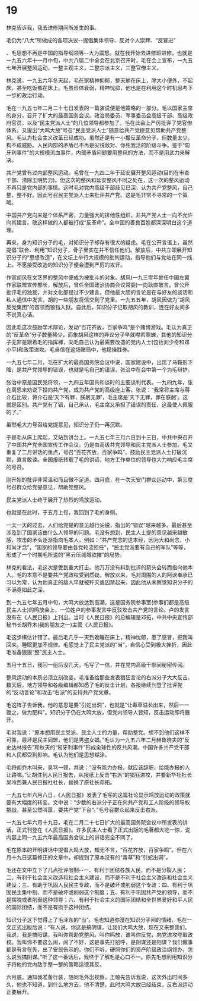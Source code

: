 # 19

林克告诉我，我去进修期间所发生的事。

毛仍为“八大”所做成的各项决议--提倡集体领导、反对个人崇拜、“反冒进”

、毛思想不再是中国的指导纲领等--大为震怒。就在我开始去进修班进修，也就是一九五六年十一月中旬，中共八届二中全会在北京召开时，毛在会上宣布，一九五七年开展整风运动，一整主观主义，二整宗派主义，三整官僚主义。

林克说，一九五六年冬天起，毛在家精神抑郁，整天躺在床上，除大小便外，不起床，甚至吃饭都在床上。毛虽形体衰弱，精神忧抑，他也是在利用这个时机思考下一步的政治行动。

毛在一九五七年二月二十七日发表的一篇演说便是他策略的一部分。毛以国家主席的身分，召开了扩大的最高国务会议。政治局委员、军事委员会高级干部、高级政府官员，以及“民主党派人士”的几位领导都参加了。毛在此会上严厉批评了党官僚体系，又提出“大鸣大放”号召“民主党派人士”随意给共产党提意见帮助共产党整风。毛认为社会主义改革已经成功。虽然还是有一小撮反革命分子，但数量太少，构不成威胁。人民内部的矛盾已不再是尖锐敌对、你死我活的阶级斗争。鉴于“匈牙利事件”的大规模流血事件，内部矛盾问题要用整风的方法，而不是用武力来解决。

共产党曾有过内部整风运动。毛曾在一九四二年于延安展开整风运动(目的在审查干部、清除王明势力)。但这次的整风和延安整风不同之处在，这一次的整风运动不再只是党内部的事情。这时毛对党内高级干部歧见已深，认为共产党整风，自己整，整不好。因此号召民主党派人士来批评共产党。这是毛非常不寻常的一个策略。

中国共产党向来是个体系严密，力量强大的排他性组织，非共产党人士一向不允许向其建言。敢这样做的人都被打成“反革命”。全中国的善良百姓都深深明白这个道理。

再来，身为知识分子的毛，对知识分子却存有很大的疑虑。毛在公开言语上，虽然提倡“联合、利用”知识分子，骨子里实在并不信任他们。解放后，中共立即展开知识分子的“思想改造”，在文坛上举行大规模的批判运动，指导他们与党站在同一线上。不愿接受改造的知识分子便会遭到严厉的攻讦。

作家胡风在文艺界的整风中便成为被批斗的对象。胡风(一九三零年曾任中国左翼作家联盟宣传部长，解放后，曾任全国政治协商会议常委)一向耿直敢言，曾公开批评毛的独裁，并对文化部提过不少建言。但他最大胆的言论是在与好友的谈话和私人通信中发言。胡的一些朋友将信交到了党里。一九五五年，胡风因做为“胡风反党集团”的首领而锒铛入狱。自此后，知识分子记取胡风的教训，连在好友间多不说真心话。

因此毛这次鼓励学术辩论，发动“百花齐放，百家争鸣”是个赌博游戏。毛认为真正的“反革命”分子数量稀少，而象胡风这样的异议分子早就噤若寒蝉，其他的知识分子无非是跟着毛的指挥棒，向毛自己认为最需要改造的党内人士(包括刘少奇和邓小平)和政策进攻。毛自信在这场赌局中，他稳操胜券。

一九五七年二月，毛在扩大的最高国务院会议中说，国家建设中，出现了马鞍形下降，是共产党领导的错误，也就是毛自己的错误。张治中在会中第一个为毛辩护。

张治中原是国民党将领，一九四五年国共和谈时的主要谈判代表。一九四九年，张在周恩来劝说下投向共产党，成为共产党的高级座上客。张说：“我常将主席与蒋介石比较，蒋介石是‘天下有罪，朕躬无罪’，毛主席是‘天下无罪，罪在朕躬’。这就是区别。共产党有了错，自己承认，毛主席又承担了错误的责任，这最使人佩服的了。”

虽然毛大力号召给党提意见，知识分子仍一再沉默。

于是毛从床上爬起，又站到讲台上。一九五七年三月六日到十三日，中共中央召开了中国共产党全国宣传工作会议。仍是由高级共党领导和民主党派人士参加。毛又重复了二月讲话的重点，号召“百花齐放，百家争鸣”，鼓励民主党派人士打破沉默，直言敢谏。全国报纸转载了毛的讲话，地方工作单位的领导也大力响应毛主席的号召。

刚开始的批评非常温和而且微不足道。四月底，在一次天安门群众运动中，第三度号召群众给党提意见，帮助党整风。

民主党派人士终于展开了热烈的鸣放运动。

也就是在此时，于五月上旬，我回到了毛的身侧。

一天一天的过去，人们给党提的意见越行尖锐，指出的“错误”越来越多。最后甚至涉及到了国家该由什么人领导的问题。毛没有想到，民主人士提的意见越来越敏感，攻击的矛头逐渐指向毛本人，例如：“共产党念的这本经，因为大和尚念，小和尚才念”，“国家的领导要由各党轮流担任”，“民主党派要有自己的军队”等等，形成了一个时期毛所说的“黑云压城城欲摧”的局势。

林克的看法，毛这次是受到重大打击。他万万没有料到批评的箭头会转而指向他本人。毛的本意不是要共产党政权受到质疑。解放以来，毛对周围的人的阿谀奉承已习以为常，认为他真正的敌人早就被歼灭或囚禁起来，因此他从未察觉知识分子的不满竟如此之深。

到一九五七年五月中旬，大鸣大放达到高潮，这是国务院参事室(参事们都是高级民主人士)的鸣放会上，一位姓卢的参事发言中反驳攻击共产党的言论。卢的发言没有在《人民日报》上刊出。当时《人民日报》的总编辑是邓拓，中共中央宣传部秘书长胡乔木(我的朋友之一)主管《人民日报》。

毛这步棋估计错了。最后毛几乎一天到晚睡在床上，精神忧郁，患了感冒，把我叫回来。睡眠更加不规律。毛感觉上了民主党派的“当”，自信心受到极大挫折，因此毛准备狠狠“整”民主人士。

五月十五日，我回一组后没几天，毛写了一信，并在党内高级干部间秘密传阅。

整风运动的本质必须立刻改变。毛准备给那些发表猖狂言论的右派分子大大反击。数天后，地方领导和各级编辑都知悉了毛的反击计划，各报继续刊登了批评党的“反动言论”和攻击“右派”的支持共产党文章。

毛这阵子告诉我，他的意思是要“引蛇出洞”，也就是“让毒草滋长出来，然后一一锄之，做为肥料”。知识分子仍在大鸣大放，但党内领导人皆知，反击运动即将展开。

毛对我说：“原本想用民主党派、民主人士的力量，帮助整党。想不到他们这样不可靠，最坏是民主同盟，他们是男盗女娼。”毛认为一九五六年二月赫鲁晓夫的“反史达林报告”和秋天的“匈牙利事件”形成全球性的反共风潮。中国许多共产党干部和人民都受到影响。毛认为他们是思想糊涂。

毛将胡乔木叫来，臭骂一顿，并说：“没有能力办报，就应该辞职，给能办报的人让路嘛。”让胡住到人民日报去，从报纸上反击“右派”的猖狂进攻，并要新华社社长吴冷西兼人民日报社社长，替换了原社长邓拓。

一九五七年六月八日，《人民日报》发表了毛写的这篇社论显示鸣放运动的政策就要有大幅度的转变。文中说：“少数的右派分子正在向共产党和工人阶级的领导权挑战，甚至公然叫嚣，要共产党”下台“。”毛号召群众起来反击右派。

一九五七年六月十九日，毛在二月二十七日扩大的最高国务院会议中所发表的讲话，正式刊登在《人民日报》。许多民主人士看了正式出版的毛著都大吃一惊，说内容上同一九五六年最高国务会议上的讲话完全不同了。

毛在原本的开明讲话中提倡大鸣大放，知无不言，“百花齐放，百家争鸣”。但在六月十九日这篇修正的文章中，却提到了原本没有的“毒草”和“引蛇出洞”。

毛还在文中立下了几点批评限制--一、有利于团结各族人民，而不是分裂人民；二、有利于社会主义改造和社会主义建设，而不是不利于社会主义改造和社会主义建设；三、有助于巩固人民民主专政，而不是破坏或削弱这个专政；四、有利于巩固民主集中制、而不是破坏或削弱这个制度；五、有利于巩固共产党的领导，而不是摆脱或者削弱这种领导；六、有利于社会主义的国际团结和全世界爱好和平人民的国际团结，而不是有损于这种团结。

知识分子这下觉得上了毛泽东的“当”。毛也知道弥漫在知识分子间的情绪，毛在一文正式出版后说：“有人说，你这是搞阴谋，让我们大鸣大放，现在又来整我们。我说，我是搞阳谋，我叫你帮助党整风，叫你鸣放，谁叫你反党，向党进攻夺取政权。我叫你不要这么闹，闹了不好，这是事先打招呼，是阴谋还是阳谋？我们做事都是有言在先，出了安民告示的，你们不听，硬照你们的资产阶级政治纲领办，怎么说我搞阴谋。”听了这一番话后，我终于了解毛是心口不一。原先毛想利用知识分子将他的党内敌手整一整的策略适德其反。

六月底，通知我准备行装，随同毛外出视察，王敬先告诉我说，这次外出时间多久，他也不知道，到什么地方去，他不清楚。此时大鸣大放已经结束，反右派运动正要展开。
